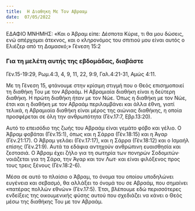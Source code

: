 ```yaml
---
title:  Η Διαθηκη Με Τον Αβρααμ
date:  07/05/2022
---
```


ΕΔΑΦΙΟ  ΜΝΗΜΗΣ: «Και ο Άβραμ είπε: Δέσποτα Κύριε, τι θα μου δώσεις, ενώ απέρχομαι άτεκνος, και ο κληρονόμος του σπιτιού μου είναι αυτός ο Ελιέζερ από τη Δαμασκό;» Γένεση 15:2

### Για τη μελέτη αυτής της εβδομάδας, διαβάστε
Γέν.15-19:29, Ρωμ.4:3, 4, 9, 11, 22, 9:9, Γαλ.4:21-31, Αμώς 4:11.

Με τη Γένεση 15, φτάνουμε στην κρίσιμη στιγμή που ο Θεός επισημοποιεί τη διαθήκη Του με τον Αβραάμ. Η Αβραμιαία διαθήκη είναι η δεύτερη διαθήκη. Η πρώτη διαθήκη ήταν με τον Νώε. Όπως η διαθήκη με τον Νώε, έτσι και η διαθήκη με τον Αβραάμ περιλαμβάνει και άλλα έθνη, γιατί τελικά, η Αβραμιαία διαθήκη είναι μέρος της αιώνιας διαθήκης, η οποία προσφέρεται σε όλη την ανθρωπότητα (Γέν.17:7, Εβρ.13:20).

Αυτό το επεισόδιο της ζωής του Αβραάμ είναι γεμάτο φόβο και γέλιο. Ο Άβραμ φοβάται (Γέν.15:1), όπως και η Σάρρα (Γέν.18:15) και η Άγαρ (Γέν.21:17). Ο Άβραμ γελάει (Γέν.17:17), και η Σάρρα (Γέν.18:12) και ο Ισμαήλ επίσης (Γέν.21:9). Αυτά τα εδάφια αντηχούν ανθρώπινη ευαισθησία και ζεστασιά. Ο Άβραμ έχει ζήλο για τη σωτηρία των πονηρών Σοδομιτών· νοιάζεται για τη Σάρα, την Άγαρ και τον Λωτ· και είναι φιλόξενος προς τους τρεις ξένους (Γέν.18:2-6).

Μέσα σε αυτό το πλαίσιο ο Άβραμ, το όνομα του οποίου υποδηλώνει ευγένεια και σεβασμό, θα αλλάξει το όνομά του σε Αβραάμ, που σημαίνει «πατέρας πολλών εθνών» (Γέν.17:5). Έτσι, βλέπουμε εδώ περισσότερες ενδείξεις της οικουμενικής φύσης αυτού που σχεδιάζει να κάνει ο Θεός μέσω της διαθήκης Του με τον Αβραάμ.